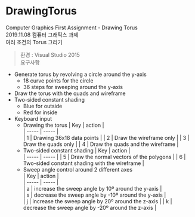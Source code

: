 # DrawingTorus
Computer Graphics First Assignment - Drawing Torus  
2019.11.08 컴퓨터 그래픽스 과제  
여러 조건의 Torus 그리기  


> 환경 : Visual Studio 2015  
> 요구사항
- Generate torus by revolving a circle around the y-axis
  - 18 curve points for the circle
  - 36 steps for sweeping around the y-axis
- Draw the torus with the quads and wireframe
- Two-sided constant shading
  - Blue for outside
  - Red for inside
- Keyboard input  
  - Drawing the torus
    | Key | action |  
    | ----- | ----- |  
    | 1 | Drawing 36x18 data points |
    | 2 | Draw the wireframe only |
    | 3 | Draw the quads only |
    | 4 | Draw the quads and the wireframe |
  - Two-sided constant shading
    | Key | action |  
    | ----- | ----- | 
    | 5 | Draw the normal vectors of the polygons |
    | 6 | Two-sided constant shading with the wireframe |
  - Sweep angle control around 2 different axes  
    | Key | action |  
    | ----- | ----- |  
    | a | increase the sweep angle by 10º around the y-axis |  
    | s | decrease the sweep angle by -10º around the y-axis |  
    | j | increase the sweep angle by 20º around the z-axis |
    | k | decrease the sweep angle by -20º around the z-axis |
